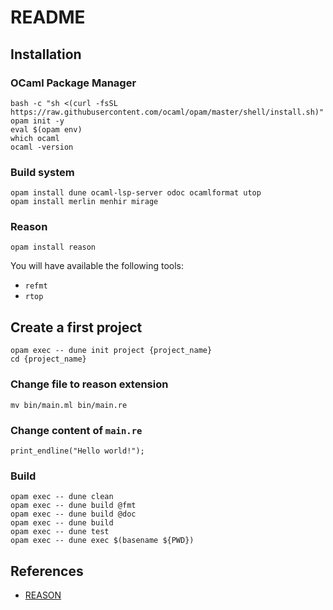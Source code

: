 # README

## Installation

### OCaml Package Manager

```shell
bash -c "sh <(curl -fsSL https://raw.githubusercontent.com/ocaml/opam/master/shell/install.sh)"
opam init -y
eval $(opam env)
which ocaml
ocaml -version
```

### Build system

```shell
opam install dune ocaml-lsp-server odoc ocamlformat utop
opam install merlin menhir mirage
```

### Reason

```shell
opam install reason
```

You will have available the following tools:
- `refmt`
- `rtop`

## Create a first project

```shell
opam exec -- dune init project {project_name}
cd {project_name}
```

### Change file to reason extension

```shell
mv bin/main.ml bin/main.re
```

### Change content of `main.re`

```reason
print_endline("Hello world!");
```

### Build

```shell
opam exec -- dune clean
opam exec -- dune build @fmt
opam exec -- dune build @doc
opam exec -- dune build
opam exec -- dune test
opam exec -- dune exec $(basename ${PWD})
```

## References

- [REASON](https://reasonml.github.io/en/)